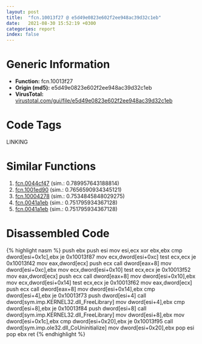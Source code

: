 ```yaml
---
layout: post
title:  "fcn.10013f27 @ e5d49e0823e602f2ee948ac39d32c1eb"
date:   2021-08-30 15:52:19 +0300
categories: report
index: false
---
```


# Generic Information
- **Function:** fcn.10013f27
- **Origin (md5):** e5d49e0823e602f2ee948ac39d32c1eb
- **VirusTotal:** [virustotal.com/gui/file/e5d49e0823e602f2ee948ac39d32c1eb][virustotal_ref]

# Code Tags
<span class="tag" id="LINKING">LINKING</span>


# Similar Functions

1. [fcn.0044cf47][similar_1_ref] (sim.: 0.789957643188814)
2. [fcn.1001ed90][similar_2_ref] (sim.: 0.7656590934345121)
3. [fcn.10004278][similar_3_ref] (sim.: 0.7534845848029275)
4. [fcn.0041a1eb][similar_4_ref] (sim.: 0.751795934367128)
5. [fcn.0041a1eb][similar_5_ref] (sim.: 0.751795934367128)


# Disassembled Code

{% highlight nasm %}
push ebx
push esi
mov esi,ecx
xor ebx,ebx
cmp dword[esi+0x1c],ebx
je 0x10013f87
mov ecx,dword[esi+0xc]
test ecx,ecx
je 0x10013f42
mov eax,dword[ecx]
push ecx
call dword[eax+8]
mov dword[esi+0xc],ebx
mov ecx,dword[esi+0x10]
test ecx,ecx
je 0x10013f52
mov eax,dword[ecx]
push ecx
call dword[eax+8]
mov dword[esi+0x10],ebx
mov ecx,dword[esi+0x14]
test ecx,ecx
je 0x10013f62
mov eax,dword[ecx]
push ecx
call dword[eax+8]
mov dword[esi+0x14],ebx
cmp dword[esi+4],ebx
je 0x10013f73
push dword[esi+4]
call dword[sym.imp.KERNEL32.dll_FreeLibrary]
mov dword[esi+4],ebx
cmp dword[esi+8],ebx
je 0x10013f84
push dword[esi+8]
call dword[sym.imp.KERNEL32.dll_FreeLibrary]
mov dword[esi+8],ebx
mov dword[esi+0x1c],ebx
cmp dword[esi+0x20],ebx
je 0x10013f95
call dword[sym.imp.ole32.dll_CoUninitialize]
mov dword[esi+0x20],ebx
pop esi
pop ebx
ret 
{% endhighlight %}


[similar_1_ref]: /report/fcn.0044cf47@9c2b894b84f59672d8be2e984066f76f
[similar_2_ref]: /report/fcn.1001ed90@a7a698c732cb880967bd1318dc083d69
[similar_3_ref]: /report/fcn.10004278@481b545f5c18f2fce1caac67ddc419e8
[similar_4_ref]: /report/fcn.0041a1eb@ba5ec83721de3ca10b3c9583f3b2c6a1
[similar_5_ref]: /report/fcn.0041a1eb@53687e619dcac7d709f306d061d8daeb
[virustotal_ref]: https://www.virustotal.com/gui/file/e5d49e0823e602f2ee948ac39d32c1eb